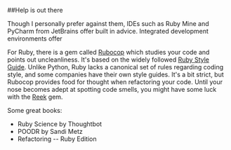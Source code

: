 ##Help is out there

Though I personally prefer against them, IDEs such as Ruby Mine and PyCharm from JetBrains offer built in advice. Integrated development environments offer 

For Ruby, there is a gem called [Rubocop](https://github.com/bbatsov/rubocop) which studies your code and points out uncleanliness. It's based on the widely followed [Ruby Style Guide](https://github.com/bbatsov/ruby-style-guide). Unlike Python, Ruby lacks a canonical set of rules regarding coding style, and some companies have their own style guides. It's a bit strict, but Rubocop provides food for thought when refactoring your code. Until your nose becomes adept at spotting code smells, you might have some luck with the [Reek](https://github.com/troessner/reek) gem.

Some great books:

* Ruby Science by Thoughtbot
* POODR by Sandi Metz
* Refactoring -- Ruby Edition